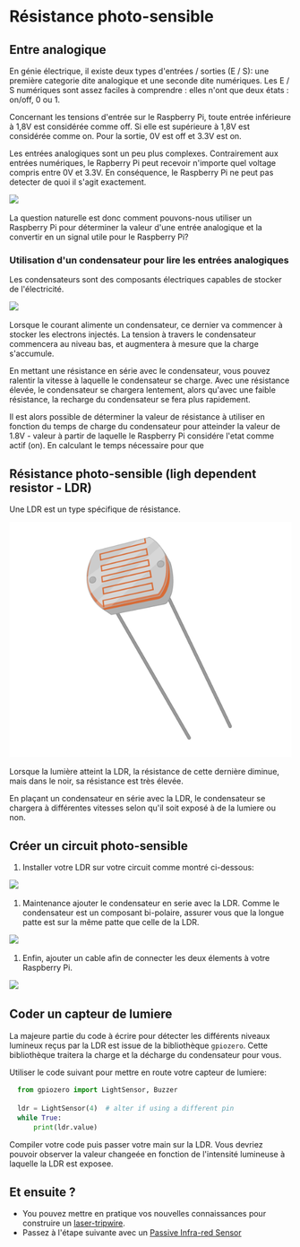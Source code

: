 # Résistance photo-sensible 

## Entre analogique

En génie électrique, il existe deux types d'entrées / sorties (E / S): une première categorie dite analogique et une seconde dite numériques. Les E / S numériques sont assez faciles à comprendre : elles n'ont que deux états : on/off, 0 ou 1.

Concernant les tensions d'entrée sur le Raspberry Pi, toute entrée inférieure à 1,8V est considérée comme off. Si elle est supérieure à 1,8V est considérée comme on. Pour la sortie, 0V est off et 3.3V est on.

Les entrées analogiques sont un peu plus complexes. Contrairement aux entrées numériques, le Rapberry Pi peut recevoir n'importe quel voltage compris entre 0V et 3.3V. En conséquence, le Raspberry Pi ne peut pas detecter de quoi il s'agit exactement.


![](images/analogue-digital.png)

La question naturelle est donc comment pouvons-nous utiliser un Raspberry Pi pour déterminer la valeur d'une entrée analogique et la convertir en un signal utile pour le Raspberry Pi?


### Utilisation d'un condensateur pour lire les entrées analogiques

Les condensateurs sont des composants électriques capables de stocker de l'électricité.

![](images/capacitor.png)

Lorsque le courant alimente un condensateur, ce dernier va commencer à stocker les electrons injectés. La tension à travers le condensateur commencera au niveau bas, et augmentera à mesure que la charge s'accumule.

En mettant une résistance en série avec le condensateur, vous pouvez ralentir la vitesse à laquelle le condensateur se charge. Avec une résistance élevée, le condensateur se chargera lentement, alors qu'avec une faible résistance, la recharge du condensateur se fera plus rapidement.

Il est alors possible de déterminer la valeur de résistance à utiliser en fonction du temps de charge du condensateur pour atteinder la valeur de 1.8V - valeur à partir de laquelle le Raspberry Pi considére l'etat comme actif (on).
En calculant le temps nécessaire pour que 


## Résistance photo-sensible (ligh dependent resistor - LDR)

Une LDR est un type spécifique de résistance.

![](images/ldr.png)


Lorsque la lumière atteint la LDR, la résistance de cette dernière diminue, mais dans le noir, sa résistance est très élevée.

En plaçant un condensateur en série avec la  LDR, le condensateur se chargera à différentes vitesses selon qu'il soit exposé à de la lumiere ou non.

## Créer un circuit photo-sensible

1.  Installer votre LDR sur votre circuit comme montré ci-dessous:

![](images/Laser-tripwire_1-01.png)

1.  Maintenance ajouter le condensateur en serie avec la LDR. Comme le condensateur est un composant bi-polaire, assurer vous que la longue patte est sur la même patte que celle de la LDR.

![](images/Laser-tripwire_2-01.png)

1.  Enfin, ajouter un cable afin de connecter les deux élements à votre Raspberry Pi.

![](images/Laser-tripwire_3-01.png)

## Coder un capteur de lumiere

La majeure partie du code à écrire pour détecter les différents niveaux lumineux reçus par la LDR est issue de la bibliothèque `gpiozero`. Cette bibliothèque traitera la charge et la décharge du condensateur pour vous.

Utiliser le code suivant pour mettre en route votre capteur de lumiere:

```python
  from gpiozero import LightSensor, Buzzer

  ldr = LightSensor(4)  # alter if using a different pin
  while True:
      print(ldr.value)

```
Compiler votre code puis passer votre main sur la LDR. Vous devriez pouvoir observer la valeur changeée en fonction de l'intensité lumineuse à laquelle la LDR est exposee. 

## Et ensuite ?

- You pouvez mettre en pratique vos nouvelles connaissances pour construire un [laser-tripwire](https://www.raspberrypi.org/learning/laser-tripwire/).
- Passez à l'étape suivante avec un [Passive Infra-red Sensor](pir.md)
